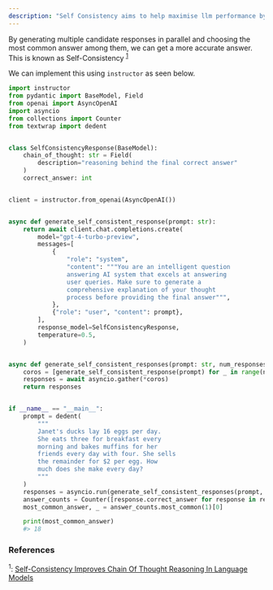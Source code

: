 ```yaml
---
description: "Self Consistency aims to help maximise llm performance by sampling multiple potential calls. We then take a majority vote on the final response to derive the answer"
---
```


By generating multiple candidate responses in parallel and choosing the most common answer among them, we can get a more accurate answer. This is known as Self-Consistency <sup><a href="https://arxiv.org/pdf/2203.11171">1</a></sup>

We can implement this using `instructor` as seen below.

```python hl_lines="25-29"
import instructor
from pydantic import BaseModel, Field
from openai import AsyncOpenAI
import asyncio
from collections import Counter
from textwrap import dedent


class SelfConsistencyResponse(BaseModel):
    chain_of_thought: str = Field(
        description="reasoning behind the final correct answer"
    )
    correct_answer: int


client = instructor.from_openai(AsyncOpenAI())


async def generate_self_consistent_response(prompt: str):
    return await client.chat.completions.create(
        model="gpt-4-turbo-preview",
        messages=[
            {
                "role": "system",
                "content": """You are an intelligent question
                answering AI system that excels at answering
                user queries. Make sure to generate a
                comprehensive explanation of your thought
                process before providing the final answer""",
            },
            {"role": "user", "content": prompt},
        ],
        response_model=SelfConsistencyResponse,
        temperature=0.5,
    )


async def generate_self_consistent_responses(prompt: str, num_responses: int):
    coros = [generate_self_consistent_response(prompt) for _ in range(num_responses)]
    responses = await asyncio.gather(*coros)
    return responses


if __name__ == "__main__":
    prompt = dedent(
        """
        Janet's ducks lay 16 eggs per day.
        She eats three for breakfast every
        morning and bakes muffins for her
        friends every day with four. She sells
        the remainder for $2 per egg. How
        much does she make every day?
        """
    )
    responses = asyncio.run(generate_self_consistent_responses(prompt, 5))
    answer_counts = Counter([response.correct_answer for response in responses])
    most_common_answer, _ = answer_counts.most_common(1)[0]

    print(most_common_answer)
    #> 18
```

### References

<sup id="ref-1">1</sup>: [Self-Consistency Improves Chain Of Thought
Reasoning In Language Models](https://arxiv.org/pdf/2210.03350)
